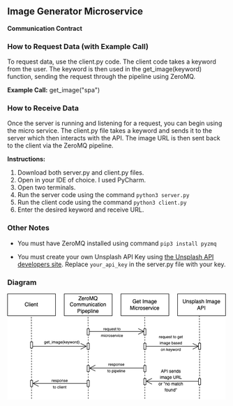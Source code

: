 ## Image Generator Microservice

**Communication Contract**

### How to Request Data (with Example Call)
To request data, use the client.py code. The client code takes a keyword from the user. The keyword is then used in the get_image(keyword) function, sending the request through the pipeline using ZeroMQ. 

**Example Call:** get_image("spa")

### How to Receive Data

Once the server is running and listening for a request, you can begin using the micro service. The client.py file takes a keyword and sends it to the server which then interacts with the API. The image URL is then sent back to the client via the ZeroMQ pipeline. 

**Instructions:**
1. Download both server.py and client.py files. 
2. Open in your IDE of choice. I used PyCharm. 
3. Open two terminals. 
4. Run the server code using the command `python3 server.py`
5. Run the client code using the command `python3 client.py`
6. Enter the desired keyword and receive URL. 


### Other Notes

* You must have ZeroMQ installed using command `pip3 install pyzmq`

* You must create your own Unsplash API Key using [the Unsplash API developers site](https://unsplash.com/developers). Replace `your_api_key` in the server.py file with your key. 

### Diagram
![diagram](Diagram.png)

